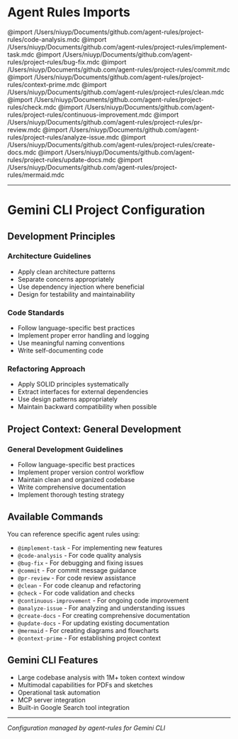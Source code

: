 # Agent Rules Imports
@import /Users/niuyp/Documents/github.com/agent-rules/project-rules/code-analysis.mdc
@import /Users/niuyp/Documents/github.com/agent-rules/project-rules/implement-task.mdc
@import /Users/niuyp/Documents/github.com/agent-rules/project-rules/bug-fix.mdc
@import /Users/niuyp/Documents/github.com/agent-rules/project-rules/commit.mdc
@import /Users/niuyp/Documents/github.com/agent-rules/project-rules/context-prime.mdc
@import /Users/niuyp/Documents/github.com/agent-rules/project-rules/clean.mdc
@import /Users/niuyp/Documents/github.com/agent-rules/project-rules/check.mdc
@import /Users/niuyp/Documents/github.com/agent-rules/project-rules/continuous-improvement.mdc
@import /Users/niuyp/Documents/github.com/agent-rules/project-rules/pr-review.mdc
@import /Users/niuyp/Documents/github.com/agent-rules/project-rules/analyze-issue.mdc
@import /Users/niuyp/Documents/github.com/agent-rules/project-rules/create-docs.mdc
@import /Users/niuyp/Documents/github.com/agent-rules/project-rules/update-docs.mdc
@import /Users/niuyp/Documents/github.com/agent-rules/project-rules/mermaid.mdc

---


# Gemini CLI Project Configuration

## Development Principles

### Architecture Guidelines
- Apply clean architecture patterns
- Separate concerns appropriately
- Use dependency injection where beneficial
- Design for testability and maintainability

### Code Standards
- Follow language-specific best practices
- Implement proper error handling and logging
- Use meaningful naming conventions
- Write self-documenting code

### Refactoring Approach
- Apply SOLID principles systematically
- Extract interfaces for external dependencies
- Use design patterns appropriately
- Maintain backward compatibility when possible

## Project Context: General Development


### General Development Guidelines
- Follow language-specific best practices
- Implement proper version control workflow
- Maintain clean and organized codebase
- Write comprehensive documentation
- Implement thorough testing strategy
            

## Available Commands
You can reference specific agent rules using:
- `@implement-task` - For implementing new features
- `@code-analysis` - For code quality analysis
- `@bug-fix` - For debugging and fixing issues
- `@commit` - For commit message guidance
- `@pr-review` - For code review assistance
- `@clean` - For code cleanup and refactoring
- `@check` - For code validation and checks
- `@continuous-improvement` - For ongoing code improvement
- `@analyze-issue` - For analyzing and understanding issues
- `@create-docs` - For creating comprehensive documentation
- `@update-docs` - For updating existing documentation
- `@mermaid` - For creating diagrams and flowcharts
- `@context-prime` - For establishing project context

## Gemini CLI Features
- Large codebase analysis with 1M+ token context window
- Multimodal capabilities for PDFs and sketches
- Operational task automation
- MCP server integration
- Built-in Google Search tool integration

---
*Configuration managed by agent-rules for Gemini CLI*
